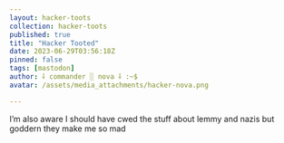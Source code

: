 ```yaml
---
layout: hacker-toots
collection: hacker-toots
published: true
title: "Hacker Tooted"
date: 2023-06-29T03:56:18Z
pinned: false
tags: [mastodon]
author: ⸸ commander ░ nova ⸸ :~$
avatar: /assets/media_attachments/hacker-nova.png

---
```


<p>I’m also aware I should have cwed the stuff about lemmy and nazis but goddern they make me so mad</p>


